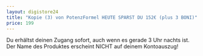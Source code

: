 ```yaml
---
layout: digistore24
title: "Kopie (3) von PotenzFormel HEUTE SPARST DU 152€ (plus 3 BONI)"
price: 199
---
```

<p>Du erh&#xE4;ltst deinen Zugang sofort, auch wenn es gerade 3 Uhr nachts ist.<br>Der Name des Produktes erscheint NICHT auf deinem Kontoauszug!</p>